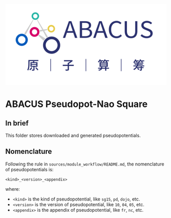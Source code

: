 <p align="center">
    <img src="docs/abacus-logo.svg">
</p>  

# ABACUS Pseudopot-Nao Square  
## In brief  
This folder stores downloaded and generated pseudopotentials.  
## Nomenclature  
Following the rule in `sources/module_workflow/README.md`, the nomenclature of pseudopotentials is:  
```text
<kind>_<version>_<appendix>
```
where:  
- `<kind>` is the kind of pseudopotential, like `sg15`, `pd`, `dojo`, etc.  
- `<version>` is the version of pseudopotential, like `10`, `04`, `05`, etc.  
- `<appendix>` is the appendix of pseudopotential, like `fr`, `nc`, etc.  